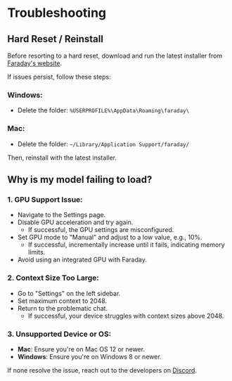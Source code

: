 # Troubleshooting

## Hard Reset / Reinstall

Before resorting to a hard reset, download and run the latest installer from [Faraday's website](https://faraday.dev/).

If issues persist, follow these steps:

### Windows:

- Delete the folder: `%USERPROFILE%\AppData\Roaming\faraday\`

### Mac:

- Delete the folder: `~/Library/Application Support/faraday/`

Then, reinstall with the latest installer.

## Why is my model failing to load?

### 1. GPU Support Issue:

- Navigate to the Settings page.
- Disable GPU acceleration and try again.
  - If successful, the GPU settings are misconfigured.
- Set GPU mode to "Manual" and adjust to a low value, e.g., 10%.
  - If successful, incrementally increase until it fails, indicating memory limits.
- Avoid using an integrated GPU with Faraday.

### 2. Context Size Too Large:

- Go to "Settings" on the left sidebar.
- Set maximum context to 2048.
- Return to the problematic chat.
  - If successful, your device struggles with context sizes above 2048.

### 3. Unsupported Device or OS:

- **Mac**: Ensure you're on Mac OS 12 or newer.
- **Windows**: Ensure you're on Windows 8 or newer.

If none resolve the issue, reach out to the developers on [Discord](https://discord.gg/Ng4vmcDfqr).
